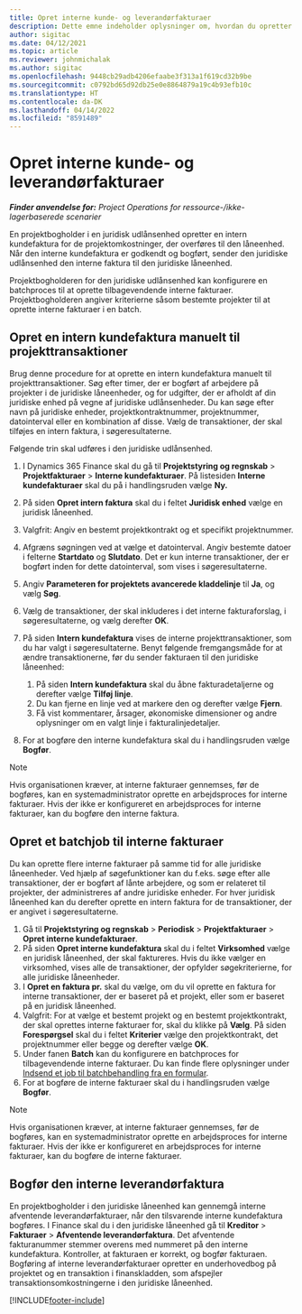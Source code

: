 ```yaml
---
title: Opret interne kunde- og leverandørfakturaer
description: Dette emne indeholder oplysninger om, hvordan du opretter interne kunde- og leverandørfakturaer.
author: sigitac
ms.date: 04/12/2021
ms.topic: article
ms.reviewer: johnmichalak
ms.author: sigitac
ms.openlocfilehash: 9448cb29adb4206efaabe3f313a1f619cd32b9be
ms.sourcegitcommit: c0792bd65d92db25e0e8864879a19c4b93efb10c
ms.translationtype: HT
ms.contentlocale: da-DK
ms.lasthandoff: 04/14/2022
ms.locfileid: "8591489"
---
```

# <a name="create-intercompany-customer-and-vendor-invoices"></a>Opret interne kunde- og leverandørfakturaer

_**Finder anvendelse for:** Project Operations for ressource-/ikke-lagerbaserede scenarier_

En projektbogholder i en juridisk udlånsenhed opretter en intern kundefaktura for de projektomkostninger, der overføres til den låneenhed. Når den interne kundefaktura er godkendt og bogført, sender den juridiske udlånsenhed den interne faktura til den juridiske låneenhed.

Projektbogholderen for den juridiske udlånsenhed kan konfigurere en batchproces til at oprette tilbagevendende interne fakturaer. Projektbogholderen angiver kriterierne såsom bestemte projekter til at oprette interne fakturaer i en batch.

## <a name="manually-create-an-intercompany-customer-invoice-for-project-transactions"></a>Opret en intern kundefaktura manuelt til projekttransaktioner 

Brug denne procedure for at oprette en intern kundefaktura manuelt til projekttransaktioner. Søg efter timer, der er bogført af arbejdere på projekter i de juridiske låneenheder, og for udgifter, der er afholdt af din juridiske enhed på vegne af juridiske udlånsenheder. Du kan søge efter navn på juridiske enheder, projektkontraktnummer, projektnummer, datointerval eller en kombination af disse. Vælg de transaktioner, der skal tilføjes en intern faktura, i søgeresultaterne. 

Følgende trin skal udføres i den juridiske udlånsenhed. 

1. I Dynamics 365 Finance skal du gå til **Projektstyring og regnskab** > **Projektfakturaer** > **Interne kundefakturaer**. På listesiden **Interne kundefakturaer** skal du på i handlingsruden vælge **Ny.**
2. På siden **Opret intern faktura** skal du i feltet **Juridisk enhed** vælge en juridisk låneenhed.
3. Valgfrit: Angiv en bestemt projektkontrakt og et specifikt projektnummer.
4. Afgræns søgningen ved at vælge et datointerval. Angiv bestemte datoer i felterne **Startdato** og **Slutdato**. Det er kun interne transaktioner, der er bogført inden for dette datointerval, som vises i søgeresultaterne.
5. Angiv **Parameteren for projektets avancerede kladdelinje** til **Ja**, og vælg **Søg**.
6. Vælg de transaktioner, der skal inkluderes i det interne fakturaforslag, i søgeresultaterne, og vælg derefter **OK**.
7. På siden **Intern kundefaktura** vises de interne projekttransaktioner, som du har valgt i søgeresultaterne. Benyt følgende fremgangsmåde for at ændre transaktionerne, før du sender fakturaen til den juridiske låneenhed:
  
    1. På siden **Intern kundefaktura** skal du åbne fakturadetaljerne og derefter vælge **Tilføj linje**.
    2. Du kan fjerne en linje ved at markere den og derefter vælge **Fjern**.
    3. Få vist kommentarer, årsager, økonomiske dimensioner og andre oplysninger om en valgt linje i fakturalinjedetaljer.
    
8. For at bogføre den interne kundefaktura skal du i handlingsruden vælge **Bogfør**.

> [!NOTE]
> Hvis organisationen kræver, at interne fakturaer gennemses, før de bogføres, kan en systemadministrator oprette en arbejdsproces for interne fakturaer. Hvis der ikke er konfigureret en arbejdsproces for interne fakturaer, kan du bogføre den interne faktura.

## <a name="create-a-batch-job-for-intercompany-invoices"></a>Opret et batchjob til interne fakturaer

Du kan oprette flere interne fakturaer på samme tid for alle juridiske låneenheder. Ved hjælp af søgefunktioner kan du f.eks. søge efter alle transaktioner, der er bogført af lånte arbejdere, og som er relateret til projekter, der administreres af andre juridiske enheder. For hver juridisk låneenhed kan du derefter oprette en intern faktura for de transaktioner, der er angivet i søgeresultaterne.

1. Gå til **Projektstyring og regnskab** > **Periodisk** > **Projektfakturaer** > **Opret interne kundefakturaer**.
2. På siden **Opret interne kundefaktura** skal du i feltet **Virksomhed** vælge en juridisk låneenhed, der skal faktureres. Hvis du ikke vælger en virksomhed, vises alle de transaktioner, der opfylder søgekriterierne, for alle juridiske låneenheder.
3. I **Opret en faktura pr.** skal du vælge, om du vil oprette en faktura for interne transaktioner, der er baseret på et projekt, eller som er baseret på en juridisk låneenhed.
4. Valgfrit: For at vælge et bestemt projekt og en bestemt projektkontrakt, der skal oprettes interne fakturaer for, skal du klikke på **Vælg**. På siden **Forespørgsel** skal du i feltet **Kriterier** vælge den projektkontrakt, det projektnummer eller begge og derefter vælge **OK**.
5. Under fanen **Batch** kan du konfigurere en batchproces for tilbagevendende interne fakturaer. Du kan finde flere oplysninger under [Indsend et job til batchbehandling fra en formular](/dynamicsax-2012/appuser-itpro/submit-a-batch-processing-job-from-a-form).
6. For at bogføre de interne fakturaer skal du i handlingsruden vælge **Bogfør**.

> [!NOTE]
> Hvis organisationen kræver, at interne fakturaer gennemses, før de bogføres, kan en systemadministrator oprette en arbejdsproces for interne fakturaer. Hvis der ikke er konfigureret en arbejdsproces for interne fakturaer, kan du bogføre de interne fakturaer.

## <a name="post-the-intercompany-vendor-invoice"></a>Bogfør den interne leverandørfaktura

En projektbogholder i den juridiske låneenhed kan gennemgå interne afventende leverandørfakturaer, når den tilsvarende interne kundefaktura bogføres. I Finance skal du i den juridiske låneenhed gå til **Kreditor** > **Fakturaer** > **Afventende leverandørfaktura**. Det afventende fakturanummer stemmer overens med nummeret på den interne kundefaktura. Kontroller, at fakturaen er korrekt, og bogfør fakturaen. Bogføring af interne leverandørfakturaer opretter en underhovedbog på projektet og en transaktion i finanskladden, som afspejler transaktionsomkostningerne i den juridiske låneenhed.


[!INCLUDE[footer-include](../includes/footer-banner.md)]
